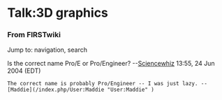 # Talk:3D graphics

### From FIRSTwiki

Jump to: navigation, search

Is the correct name Pro/E or Pro/Engineer?
--[Sciencewhiz](/index.php/User:Sciencewhiz "User:Sciencewhiz" ) 13:55, 24 Jun
2004 (EDT)

    The correct name is probably Pro/Engineer -- I was just lazy. -- [Maddie](/index.php/User:Maddie "User:Maddie" )

